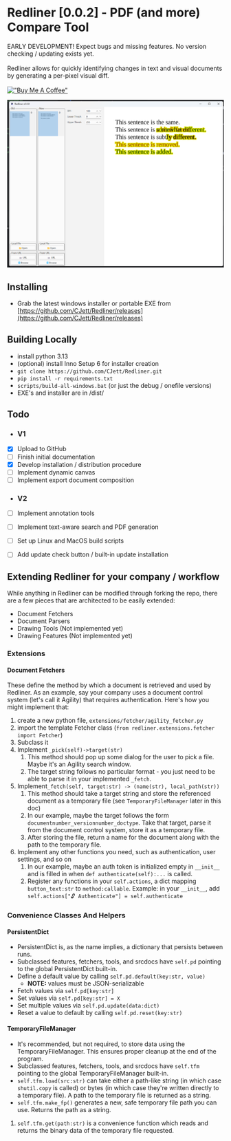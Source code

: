 
# Redliner [0.0.2] - PDF (and more) Compare Tool

EARLY DEVELOPMENT! Expect bugs and missing features. No version checking / updating exists yet. <br><br>
Redliner allows for quickly identifying changes in text and visual documents by generating a per-pixel visual diff. <br> <br>
[!["Buy Me A Coffee"](https://www.buymeacoffee.com/assets/img/custom_images/orange_img.png)](https://www.buymeacoffee.com/cjett)

![Example Diff Screenshot](https://raw.githubusercontent.com/CJett/Redliner/refs/heads/main/example.png)

## Installing
- Grab the latest windows installer or portable EXE from [https://github.com/CJett/Redliner/releases](https://github.com/CJett/Redliner/releases)

## Building Locally
- install python 3.13
- (optional) install Inno Setup 6 for installer creation
- `git clone https://github.com/CJett/Redliner.git`
- `pip install -r requirements.txt`
- `scripts/build-all-windows.bat` (or just the debug / onefile versions)
- EXE's and installer are in /dist/

## Todo
- ### V1
- [X] Upload to GitHub
- [ ] Finish initial documentation
- [X] Develop installation / distribution procedure
- [ ] Implement dynamic canvas
- [ ] Implement export document composition
- ### V2
- [ ] Implement annotation tools
- [ ] Implement text-aware search and PDF generation
- [ ] Set up Linux and MacOS build scripts
- [ ] Add update check button / built-in update installation


## Extending Redliner for your company / workflow
While anything in Redliner can be modified through forking the repo, there are a few pieces that are architected to be easily extended:
* Document Fetchers
* Document Parsers
* Drawing Tools (Not implemented yet)
* Drawing Features (Not implemented yet)

### Extensions
#### Document Fetchers
These define the method by which a document is retrieved and used by Redliner. As an example, say your company uses a document control system (let's call it Agility) that requires authentication. Here's how you might implement that:
1. create a new python file, `extensions/fetcher/agility_fetcher.py`
2. import the template Fetcher class (`from redliner.extensions.fetcher import Fetcher`)
3. Subclass it
4. Implement `_pick(self)->target(str)`
   1. This method should pop up some dialog for the user to pick a file. Maybe it's an Agility search window.
   2. The target string follows no particular format - you just need to be able to parse it in your implemented `_fetch`.
5. Implement`_fetch(self, target:str) -> (name(str), local_path(str))`
   1. This method should take a target string and store the referenced document as a temporary file (see `TemporaryFileManager` later in this doc)
   2. In our example, maybe the target follows the form `documentnumber_versionnumber_doctype`. Take that target, parse it from the document control system, store it as a temporary file.
   3. After storing the file, return a name for the document along with the path to the temporary file.
6. Implement any other functions you need, such as authentication, user settings, and so on
   1. In our example, maybe an auth token is initialized empty in `__init__` and is  filled in when `def authenticate(self):...` is called.
   2. Register any functions in your `self.actions`, a dict mapping `button_text:str` to `method:callable`. Example: in your `__init__`, add `self.actions["🔓 Authenticate"] = self.authenticate`


### Convenience Classes And Helpers

#### PersistentDict
* PersistentDict is, as the name implies, a dictionary that persists between runs. 
* Subclassed features, fetchers, tools, and srcdocs have `self.pd` pointing to the global PersistentDict built-in.
* Define a default value by calling `self.pd.default(key:str, value)`
  * **NOTE:** values must be JSON-serializable
* Fetch values via `self.pd[key:str]`
* Set values via `self.pd[key:str] = X`
* Set multiple values via `self.pd.update(data:dict)`
* Reset a value to default by calling `self.pd.reset(key:str)`

#### TemporaryFileManager
* It's recommended, but not required, to store data using the TemporaryFileManager. This ensures proper cleanup at the end of the program. 
* Subclassed features, fetchers, tools, and srcdocs have `self.tfm` pointing to the global TemporaryFileManager built-in.
* `self.tfm.load(src:str)` can take either a path-like string (in which case `shutil.copy` is called) or bytes (in which case they're written directly to a temporary file). A path to the temporary file is returned as a string.
* `self.tfm.make_fp()` generates a new, safe temporary file path you can use. Returns the path as a string.
1. `self.tfm.get(path:str)` is a convenience function which reads and returns the binary data of the temporary file requested.